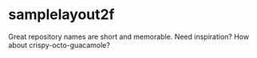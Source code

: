 # samplelayout2f 
 Great repository names are short and memorable. Need inspiration? How about crispy-octo-guacamole? 
